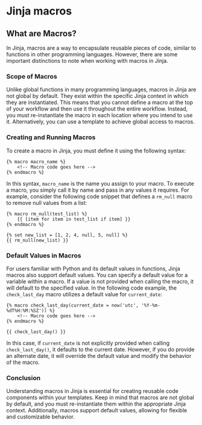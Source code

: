 # Jinja macros

## What are Macros?

In Jinja, macros are a way to encapsulate reusable pieces of code, similar to functions in other programming languages. However, there are some important distinctions to note when working with macros in Jinja.

### Scope of Macros

Unlike global functions in many programming languages, macros in Jinja are not global by default. They exist within the specific Jinja context in which they are instantiated. This means that you cannot define a macro at the top of your workflow and then use it throughout the entire workflow. Instead, you must re-instantiate the macro in each location where you intend to use it. Alternatively, you can use a template to achieve global access to macros.

### Creating and Running Macros

To create a macro in Jinja, you must define it using the following syntax:

```django
{% macro macro_name %}
    <!-- Macro code goes here -->
{% endmacro %}
```

In this syntax, `macro_name` is the name you assign to your macro. To execute a macro, you simply call it by name and pass in any values it requires. For example, consider the following code snippet that defines a `rm_null` macro to remove null values from a list:

```django
{% macro rm_null(test_list) %}
    {{ [item for item in test_list if item] }}
{% endmacro %}

{% set new_list = [1, 2, 4, null, 5, null] %}
{{ rm_null(new_list) }}
```

### Default Values in Macros

For users familiar with Python and its default values in functions, Jinja macros also support default values. You can specify a default value for a variable within a macro. If a value is not provided when calling the macro, it will default to the specified value. In the following code example, the `check_last_day` macro utilizes a default value for `current_date`:

```django
{% macro check_last_day(current_date = now('utc', '%Y-%m-%dT%H:%M:%SZ')) %}
    <!-- Macro code goes here -->
{% endmacro %}

{{ check_last_day() }}
```

In this case, if `current_date` is not explicitly provided when calling `check_last_day()`, it defaults to the current date. However, if you do provide an alternate date, it will override the default value and modify the behavior of the macro.

### Conclusion

Understanding macros in Jinja is essential for creating reusable code components within your templates. Keep in mind that macros are not global by default, and you must re-instantiate them within the appropriate Jinja context. Additionally, macros support default values, allowing for flexible and customizable behavior.
